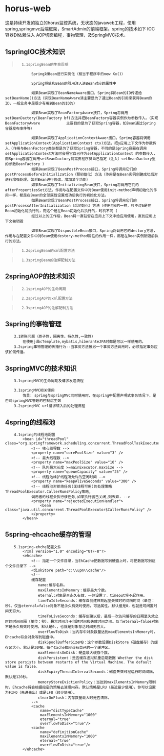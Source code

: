 # horus-web
这是持续开发的独立的horus监控系统，无状态的javaweb工程，使用spring,springmvc后端框架，SmartAdmin的前端框架。spring的技术如下 IOC容器DI依赖注入 AOP切面编程，事物管理，及SpringMVC技术。

##  1springIOC技术知识

>		1.1springBean的生命周期

```
			Spring对Bean进行实例化（相当于程序中的new Xx()）

			Spring将值和Bean的引用注入进Bean对应的属性中

			如果Bean实现了BeanNameAware接口，Spring将Bean的ID传递给setBeanName()方法（实现BeanNameAware清主要是为了通过Bean的引用来获得Bean的ID，一般业务中是很少有用到Bean的ID的）
			
			如果Bean实现了BeanFactoryAware接口，Spring将调用setBeanDactory(BeanFactory bf)方法并把BeanFactory容器实例作为参数传入。（实现BeanFactoryAware     		主要目的是为了获取Spring容器，如Bean通过Spring容器发布事件等）

			如果Bean实现了ApplicationContextAwaer接口，Spring容器将调用setApplicationContext(ApplicationContext ctx)方法，把y应用上下文作为参数传入.(作用与BeanFactory类似都是为了获取Spring容器，不同的是Spring容器在调用setApplicationContext方法时会把它自己作为setApplicationContext 的参数传入，而Spring容器在调用setBeanDactory前需要程序员自己指定（注入）setBeanDactory里的参数BeanFactory )
			如果Bean实现了BeanPostProcess接口，Spring将调用它们的postProcessBeforeInitialization（预初始化）方法（作用是在Bean实例创建成功后对进行增强处理，如对Bean进行修改，增加某个功能）
			如果Bean实现了InitializingBean接口，Spring将调用它们的afterPropertiesSet方法，作用与在配置文件中对Bean使用init-method声明初始化的作用一样，都是在Bean的全部属性设置成功后执行的初始化方法。
			如果Bean实现了BeanPostProcess接口，Spring将调用它们的postProcessAfterInitialization（后初始化）方法（作用与6的一样，只不过6是在Bean初始化前执行的，而这个是在Bean初始化后执行的，时机不同 )
			经过以上的工作后，Bean将一直驻留在应用上下文中给应用使用，直到应用上下文被销毁
			
			如果Bean实现了DispostbleBean接口，Spring将调用它的destory方法，作用与在配置文件中对Bean使用destory-method属性的作用一样，都是在Bean实例销毁前执行的方法。
```			

>		1.2springBean的xml配置方法

>		1.3springBean的注解配制方法

##  2springAOP的技术知识

>		2.1springAOP的生命周期

>		2.2springAOP的xml配置方法

>		2.3springAOP的注解配制方法
##	3spring的事物管理
		3.1转账问题（原子性，隔离性，持久性,一致性）
			在使用jdbcTemplate,mybatis,hiberanteJPA时都是可以一样使用的。
		3.2spring事物管理的传播行为--当事务方法被另一个事务方法调用时，必须指定事务应该如何传播。
## 	3springMVC的技术知识
		3.1springMVC的生命周期及请求发送流程
			
		3.1springMVC相关使用
			情景: spring与springMVC同时使用时，在spring中配置声明式事务情况下，是否对springMVC管理的控制层生效
		3.2springMVC url请求转入后的处理流程
##  4spring的线程池
		4.1spring的线程池配置
			<bean id="threadPool" class="org.springframework.scheduling.concurrent.ThreadPoolTaskExecutor">
				<!-- 核心线程数 -->
				<property name="corePoolSize" value="3" />
				<!-- 最大线程数 -->
				<property name="maxPoolSize" value="10" />
				<!-- 队列最大长度 >=mainExecutor.maxSize -->
				<property name="queueCapacity" value="25" />
				<!-- 线程池维护线程所允许的空闲时间 -->
				<property name="keepAliveSeconds" value="300" />
				<!-- 线程池对拒绝任务(无线程可用)的处理策略 ThreadPoolExecutor.CallerRunsPolicy策略,
				调用者的线程会执行该任务,如果执行器已关闭,则丢弃. -->
				<property name="rejectedExecutionHandler">
					<bean class="java.util.concurrent.ThreadPoolExecutor$CallerRunsPolicy" />
				</property>
			</bean>
##	5spring-ehcache缓存的管理
		5.1spring-ehche配置文件
			<?xml version="1.0" encoding="UTF-8"?>
			<ehcache>
				<!-- 指定一个文件目录，当EhCache把数据写到硬盘上时，将把数据写到这个文件目录下 -->
				<diskStore path="c:\\upm\\cache"/>
				<!-- 
				缓存配置 
				   name:缓存名称。 
				   maxElementsInMemory：缓存最大个数。 
				   eternal:对象是否永久有效，一但设置了，timeout将不起作用。 
				   timeToIdleSeconds：缓存自创建日期起至失效时的间隔时间（单位：秒）。仅当eternal=false对象不是永久有效时使用，可选属性，默认值是0，也就是可闲置时间无穷大。 
				   timeToLiveSeconds：缓存创建以后，最后一次访问缓存的日期至失效之时的时间间隔（单位：秒）。最大时间介于创建时间和失效时间之间。仅当eternal=false对象不是永久有效时使用，默认是0.，也就是对象存活时间无穷大。 
				   overflowToDisk：当内存中对象数量达到maxElementsInMemory时，Ehcache将会对象写到磁盘中。 
				   diskSpoolBufferSizeMB：这个参数设置DiskStore（磁盘缓存）的缓存区大小。默认是30MB。每个Cache都应该有自己的一个缓冲区。 
				   maxElementsOnDisk：硬盘最大缓存个数。 
				   diskPersistent：是否缓存虚拟机重启期数据 Whether the disk store persists between restarts of the Virtual Machine. The default value is false. 
				   diskExpiryThreadIntervalSeconds：磁盘失效线程运行时间间隔，默认是120秒。 
				   memoryStoreEvictionPolicy：当达到maxElementsInMemory限制时，Ehcache将会根据指定的策略去清理内存。默认策略是LRU（最近最少使用）。你可以设置为FIFO（先进先出）或是LFU（较少使用）。 
				   clearOnFlush：内存数量最大时是否清除。 
				-->
				<cache
					name="dictTypeCache"
					maxElementsInMemory="1000"
					eternal="true"
					overflowToDisk="true"/>
				<cache
					name="definitionCache"
					maxElementsInMemory="1000"
					eternal="true"
					overflowToDisk="true"/>    
			</ehcache>
